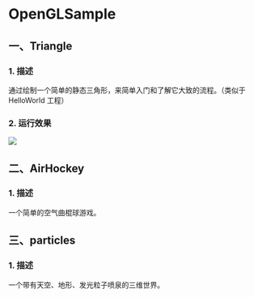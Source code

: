 # OpenGLSample

## 一、Triangle
### 1. 描述
通过绘制一个简单的静态三角形，来简单入门和了解它大致的流程。（类似于 HelloWorld 工程）

### 2. 运行效果
![](https://img-blog.csdnimg.cn/20181205102218301.png?x-oss-process=image/watermark,type_ZmFuZ3poZW5naGVpdGk,shadow_10,text_aHR0cHM6Ly9ibG9nLmNzZG4ubmV0L2FmZWlfXw==,size_16,color_FFFFFF,t_70)

## 二、AirHockey
### 1. 描述
一个简单的空气曲棍球游戏。

## 三、particles
### 1. 描述
一个带有天空、地形、发光粒子喷泉的三维世界。